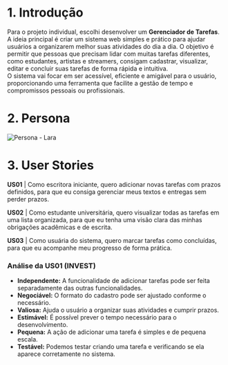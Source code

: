# 1. Introdução

Para o projeto individual, escolhi desenvolver um **Gerenciador de Tarefas**. 
A ideia principal é criar um sistema web simples e prático para ajudar usuários a organizarem melhor suas atividades do dia a dia.
O objetivo é permitir que pessoas que precisam lidar com muitas tarefas diferentes, como estudantes, artistas e streamers, consigam cadastrar, visualizar, editar e concluir suas tarefas de forma rápida e intuitiva.  
O sistema vai focar em ser acessível, eficiente e amigável para o usuário, proporcionando uma ferramenta que facilite a gestão de tempo e compromissos pessoais ou profissionais.

# 2. Persona
![Persona - Lara]()

# 3. User Stories

**US01** | Como escritora iniciante, quero adicionar novas tarefas com prazos definidos, para que eu consiga gerenciar meus textos e entregas sem perder prazos.

**US02** | Como estudante universitária, quero visualizar todas as tarefas em uma lista organizada, para que eu tenha uma visão clara das minhas obrigações acadêmicas e de escrita.

**US03** | Como usuária do sistema, quero marcar tarefas como concluídas, para que eu acompanhe meu progresso de forma prática.

### Análise da US01 (INVEST)

- **Independente:** A funcionalidade de adicionar tarefas pode ser feita separadamente das outras funcionalidades.
- **Negociável:** O formato do cadastro pode ser ajustado conforme o necessário.
- **Valiosa:** Ajuda o usuário a organizar suas atividades e cumprir prazos.
- **Estimável:** É possível prever o tempo necessário para o desenvolvimento.
- **Pequena:** A ação de adicionar uma tarefa é simples e de pequena escala.
- **Testável:** Podemos testar criando uma tarefa e verificando se ela aparece corretamente no sistema.
